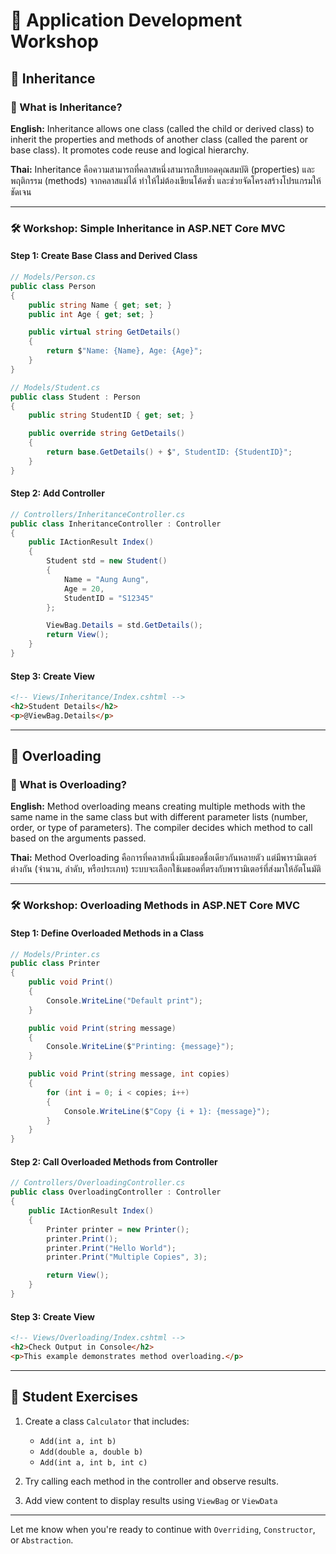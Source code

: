 # 🧠 Application Development Workshop

## 🧬 Inheritance

### 📘 What is Inheritance?

**English:** Inheritance allows one class (called the child or derived class) to inherit the properties and methods of another class (called the parent or base class). It promotes code reuse and logical hierarchy.

**Thai:** Inheritance คือความสามารถที่คลาสหนึ่งสามารถสืบทอดคุณสมบัติ (properties) และพฤติกรรม (methods) จากคลาสแม่ได้ ทำให้ไม่ต้องเขียนโค้ดซ้ำ และช่วยจัดโครงสร้างโปรแกรมให้ชัดเจน

---

### 🛠️ Workshop: Simple Inheritance in ASP.NET Core MVC

#### Step 1: Create Base Class and Derived Class

```csharp
// Models/Person.cs
public class Person
{
    public string Name { get; set; }
    public int Age { get; set; }

    public virtual string GetDetails()
    {
        return $"Name: {Name}, Age: {Age}";
    }
}

// Models/Student.cs
public class Student : Person
{
    public string StudentID { get; set; }

    public override string GetDetails()
    {
        return base.GetDetails() + $", StudentID: {StudentID}";
    }
}
```

#### Step 2: Add Controller

```csharp
// Controllers/InheritanceController.cs
public class InheritanceController : Controller
{
    public IActionResult Index()
    {
        Student std = new Student()
        {
            Name = "Aung Aung",
            Age = 20,
            StudentID = "S12345"
        };

        ViewBag.Details = std.GetDetails();
        return View();
    }
}
```

#### Step 3: Create View

```html
<!-- Views/Inheritance/Index.cshtml -->
<h2>Student Details</h2>
<p>@ViewBag.Details</p>
```

---

## 🔁 Overloading

### 📘 What is Overloading?

**English:** Method overloading means creating multiple methods with the same name in the same class but with different parameter lists (number, order, or type of parameters). The compiler decides which method to call based on the arguments passed.

**Thai:** Method Overloading คือการที่คลาสหนึ่งมีเมธอดชื่อเดียวกันหลายตัว แต่มีพารามิเตอร์ต่างกัน (จำนวน, ลำดับ, หรือประเภท) ระบบจะเลือกใช้เมธอดที่ตรงกับพารามิเตอร์ที่ส่งมาให้อัตโนมัติ

---

### 🛠️ Workshop: Overloading Methods in ASP.NET Core MVC

#### Step 1: Define Overloaded Methods in a Class

```csharp
// Models/Printer.cs
public class Printer
{
    public void Print()
    {
        Console.WriteLine("Default print");
    }

    public void Print(string message)
    {
        Console.WriteLine($"Printing: {message}");
    }

    public void Print(string message, int copies)
    {
        for (int i = 0; i < copies; i++)
        {
            Console.WriteLine($"Copy {i + 1}: {message}");
        }
    }
}
```

#### Step 2: Call Overloaded Methods from Controller

```csharp
// Controllers/OverloadingController.cs
public class OverloadingController : Controller
{
    public IActionResult Index()
    {
        Printer printer = new Printer();
        printer.Print();
        printer.Print("Hello World");
        printer.Print("Multiple Copies", 3);

        return View();
    }
}
```

#### Step 3: Create View

```html
<!-- Views/Overloading/Index.cshtml -->
<h2>Check Output in Console</h2>
<p>This example demonstrates method overloading.</p>
```

---

## 🧪 Student Exercises

1. Create a class `Calculator` that includes:

   * `Add(int a, int b)`
   * `Add(double a, double b)`
   * `Add(int a, int b, int c)`
2. Try calling each method in the controller and observe results.
3. Add view content to display results using `ViewBag` or `ViewData`

---

Let me know when you're ready to continue with `Overriding`, `Constructor`, or `Abstraction`.
